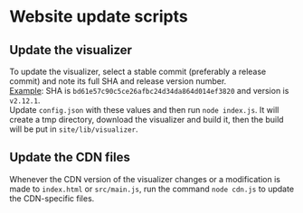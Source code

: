 # Website update scripts

## Update the visualizer

To update the visualizer, select a stable commit (preferably a release commit) and note its full SHA and release version number.  
[Example](https://github.com/NPellet/visualizer/commit/bd61e57c90c5ce26afbc24d34da864d014ef3820): SHA is `bd61e57c90c5ce26afbc24d34da864d014ef3820` and version is `v2.12.1`.  
Update `config.json` with these values and then run `node index.js`. It will create a tmp directory, download the visualizer and build it, then the build will be put in `site/lib/visualizer`.

## Update the CDN files

Whenever the CDN version of the visualizer changes or a modification is made to `index.html` or `src/main.js`, run the command `node cdn.js` to update the CDN-specific files.
